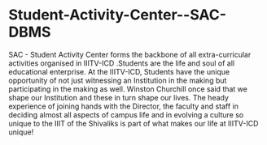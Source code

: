 # Student-Activity-Center--SAC-DBMS
SAC - Student Activity Center forms the backbone of all extra-curricular activities organised in IIITV-ICD .Students are the life and soul of all educational enterprise. At the IIITV-ICD, Students have the unique opportunity of not just witnessing an Institution in the making but participating in the making as well. Winston Churchill once said that we shape our Institution and these in turn shape our lives. The heady experience of joining hands with the Director, the faculty and staff in deciding almost all aspects of campus life and in evolving a culture so unique to the IIIT of the Shivaliks is part of what makes our life at IIITV-ICD unique!
